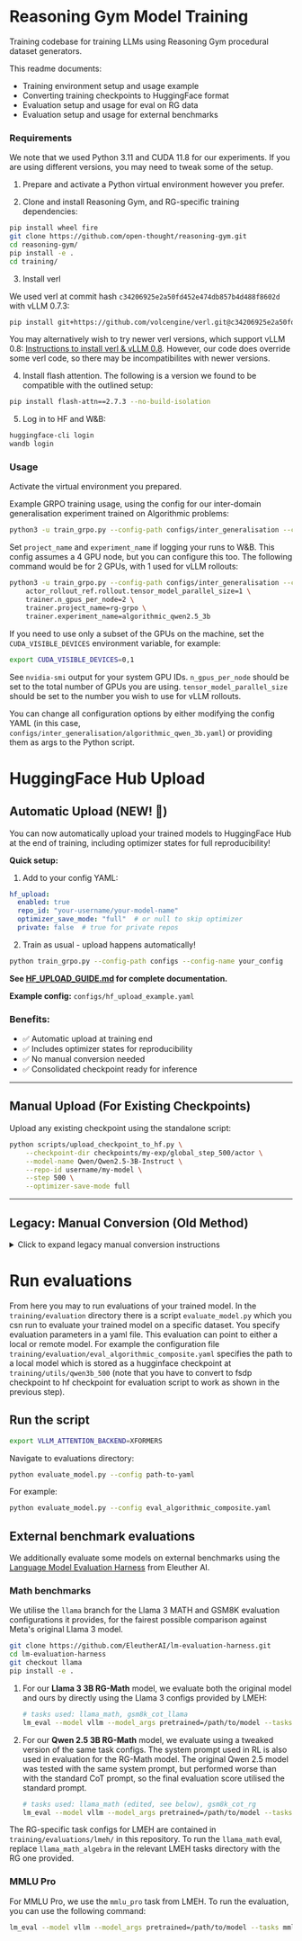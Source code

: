 # Reasoning Gym Model Training

Training codebase for training LLMs using Reasoning Gym procedural dataset generators.

This readme documents:

- Training environment setup and usage example
- Converting training checkpoints to HuggingFace format
- Evaluation setup and usage for eval on RG data
- Evaluation setup and usage for external benchmarks

### Requirements

We note that we used Python 3.11 and CUDA 11.8 for our experiments. If you are using different versions, you may need to tweak some of the setup.

1. Prepare and activate a Python virtual environment however you prefer.

2. Clone and install Reasoning Gym, and RG-specific training dependencies:

```bash
pip install wheel fire
git clone https://github.com/open-thought/reasoning-gym.git
cd reasoning-gym/
pip install -e .
cd training/
```

3. Install verl

We used verl at commit hash `c34206925e2a50fd452e474db857b4d488f8602d` with vLLM 0.7.3:
```bash
pip install git+https://github.com/volcengine/verl.git@c34206925e2a50fd452e474db857b4d488f8602d
```

You may alternatively wish to try newer verl versions, which support vLLM 0.8: [Instructions to install verl & vLLM 0.8](https://verl.readthedocs.io/en/latest/README_vllm0.8.html). However, our code does override some verl code, so there may be incompatibilites with newer versions.

4. Install flash attention. The following is a version we found to be compatible with the outlined setup:
```bash
pip install flash-attn==2.7.3 --no-build-isolation
```

5. Log in to HF and W&B:
```bash
huggingface-cli login
wandb login
```

### Usage

Activate the virtual environment you prepared.

Example GRPO training usage, using the config for our inter-domain generalisation experiment trained on Algorithmic problems:

```bash
python3 -u train_grpo.py --config-path configs/inter_generalisation --config-name algorithmic_qwen_3b
```

Set `project_name` and `experiment_name` if logging your runs to W&B. This config assumes a 4 GPU node, but you can configure this too. The following command would be for 2 GPUs, with 1 used for vLLM rollouts:

```bash
python3 -u train_grpo.py --config-path configs/inter_generalisation --config-name algorithmic_qwen_3b \
    actor_rollout_ref.rollout.tensor_model_parallel_size=1 \
    trainer.n_gpus_per_node=2 \
    trainer.project_name=rg-grpo \
    trainer.experiment_name=algorithmic_qwen2.5_3b
```

If you need to use only a subset of the GPUs on the machine, set the `CUDA_VISIBLE_DEVICES` environment variable, for example:

```bash
export CUDA_VISIBLE_DEVICES=0,1
```

See `nvidia-smi` output for your system GPU IDs. `n_gpus_per_node` should be set to the total number of GPUs you are using. `tensor_model_parallel_size` should be set to the number you wish to use for vLLM rollouts.

You can change all configuration options by either modifying the config YAML (in this case, `configs/inter_generalisation/algorithmic_qwen_3b.yaml`) or providing them as args to the Python script.


# HuggingFace Hub Upload

## Automatic Upload (NEW! 🎉)

You can now automatically upload your trained models to HuggingFace Hub at the end of training, including optimizer states for full reproducibility!

**Quick setup:**

1. Add to your config YAML:
```yaml
hf_upload:
  enabled: true
  repo_id: "your-username/your-model-name"
  optimizer_save_mode: "full"  # or null to skip optimizer
  private: false  # true for private repos
```

2. Train as usual - upload happens automatically!

```bash
python train_grpo.py --config-path configs --config-name your_config
```

**See [HF_UPLOAD_GUIDE.md](HF_UPLOAD_GUIDE.md) for complete documentation.**

**Example config:** `configs/hf_upload_example.yaml`

### Benefits:
- ✅ Automatic upload at training end
- ✅ Includes optimizer states for reproducibility
- ✅ No manual conversion needed
- ✅ Consolidated checkpoint ready for inference

---

## Manual Upload (For Existing Checkpoints)

Upload any existing checkpoint using the standalone script:

```bash
python scripts/upload_checkpoint_to_hf.py \
    --checkpoint-dir checkpoints/my-exp/global_step_500/actor \
    --model-name Qwen/Qwen2.5-3B-Instruct \
    --repo-id username/my-model \
    --step 500 \
    --optimizer-save-mode full
```

---

## Legacy: Manual Conversion (Old Method)

<details>
<summary>Click to expand legacy manual conversion instructions</summary>

After training your model the weights are saved across as a sharded checkpoints across several files. To faciliate simple evaluation of your trained model you may want to convert this into a HF model checkpoint. We have added a utility script to convert your sharded checkpoint into a hf checkpoint.

To run this script. Navigate to the training directory and run the following

```bash
python load_fsdp_to_hf.py /path/to/fsdp/checkpoint/global_step_num/actor /path/to/hugginface/checkpoint/global_step_num/actor/huggingface saved_model_name
```

For example

```bash
python utils/load_fsdp_to_hf.py checkpoints/rg-test/intra_reasoning_algorithmic_qwen_3b_composite/global_step_400/actor/ checkpoints/rg-test/intra_reasoning_algorithmic_qwen_3b_composite/global_step_400/actor/huggingface qwen3b
```

**Note:** This old method only converts model weights (no optimizer states) and requires manual upload to HuggingFace Hub. Consider using the automatic upload feature instead!

</details>

# Run evaluations

From here you may to run evaluations of your trained model. In the `training/evaluation` directory there is a script `evaluate_model.py` which you csn run to evaluate your trained model on a specific dataset. You specify evaluation parameters in a yaml file. This evaluation can point to either a local or remote model. For example the configuration file `training/evaluation/eval_algorithmic_composite.yaml` specifies the path to a local model which is stored as a hugginface checkpoint at `training/utils/qwen3b_500` (note that you have to convert to fsdp checkpoint to hf checkpoint for evaluation script to work as shown in the previous step).

## Run the script

```bash
export VLLM_ATTENTION_BACKEND=XFORMERS
```

Navigate to evaluations directory:

```bash
python evaluate_model.py --config path-to-yaml
```

For example:

```bash
python evaluate_model.py --config eval_algorithmic_composite.yaml
```

## External benchmark evaluations

We additionally evaluate some models on external benchmarks using the [Language Model Evaluation Harness](https://github.com/EleutherAI/lm-evaluation-harness) from Eleuther AI.


### Math benchmarks

We utilise the `llama` branch for the Llama 3 MATH and GSM8K evaluation configurations it provides, for the fairest possible comparison against Meta's original Llama 3 model.

```bash
git clone https://github.com/EleutherAI/lm-evaluation-harness.git
cd lm-evaluation-harness
git checkout llama
pip install -e .
```

1. For our **Llama 3 3B RG-Math** model, we evaluate both the original model and ours by directly using the Llama 3 configs provided by LMEH:
    ```bash
    # tasks used: llama_math, gsm8k_cot_llama
    lm_eval --model vllm --model_args pretrained=/path/to/model --tasks llama_math --batch_size auto --output_path results/ --apply_chat_template --fewshot_as_multiturn
    ```

2. For our **Qwen 2.5 3B RG-Math** model, we evaluate using a tweaked version of the same task configs. The system prompt used in RL is also used in evaluation for the RG-Math model. The original Qwen 2.5 model was tested with the same system prompt, but performed worse than with the standard CoT prompt, so the final evaluation score utilised the standard prompt.
    ```bash
    # tasks used: llama_math (edited, see below), gsm8k_cot_rg
    lm_eval --model vllm --model_args pretrained=/path/to/model --tasks llama_math --batch_size auto --output_path results/ --apply_chat_template
    ```

The RG-specific task configs for LMEH are contained in `training/evaluations/lmeh/` in this repository. To run the `llama_math` eval, replace `llama_math_algebra` in the relevant LMEH tasks directory with the RG one provided.

### MMLU Pro

For MMLU Pro, we use the `mmlu_pro` task from LMEH. To run the evaluation, you can use the following command:

```bash
lm_eval --model vllm --model_args pretrained=/path/to/model --tasks mmlu_pro --batch_size auto --output_path results/ --apply_chat_template --fewshot_as_multiturn
```

